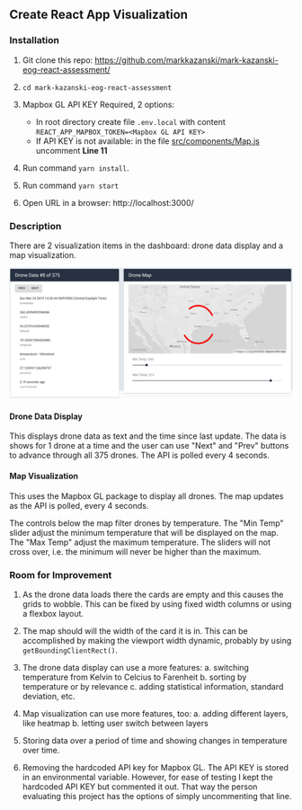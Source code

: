 ## Create React App Visualization

### Installation

1. Git clone this repo: https://github.com/markkazanski/mark-kazanski-eog-react-assessment/
2. ```cd mark-kazanski-eog-react-assessment```
3. Mapbox GL API KEY Required, 2 options:
   * In root directory create file ```.env.local``` with content ```REACT_APP_MAPBOX_TOKEN=<Mapbox GL API KEY>```
   * If API KEY is not available: in the file [src/components/Map.js](
        src/components/Map.js
      ) uncomment **Line 11**
      
4. Run command ```yarn install```. 
5. Run command ```yarn start```
6. Open URL in a browser: http://localhost:3000/

### Description

There are 2 visualization items in the dashboard: drone data display and a map visualization.

![Screenshot](public/screenshot.JPG)

#### Drone Data Display

This displays drone data as text and the time since last update. The data is shows for 1 drone at a time and the user can use "Next" and "Prev" buttons to advance through all 375 drones. The API is polled every 4 seconds.

#### Map Visualization

This uses the Mapbox GL package to display all drones. The map updates as the API is polled, every 4 seconds. 

The controls below the map filter drones by temperature. The "Min Temp" slider adjust the minimum temperature that will be displayed on the map. The "Max Temp" adjust the maximum temperature. The sliders will not cross over, i.e. the minimum will never be higher than the maximum.

### Room for Improvement

1. As the drone data loads there the cards are empty and this causes the grids to wobble. This can be fixed by using fixed width columns or using a flexbox layout. 

2. The map should will the width of the card it is in. This can be accomplished by making the viewport width dynamic, probably by using ```getBoundingClientRect()```. 

3. The drone data display can use a more features: 
  a. switching temperature from Kelvin to Celcius to Farenheit
  b. sorting by temperature or by relevance
  c. adding statistical information, standard deviation, etc. 
  
4. Map visualization can use more features, too:
  a. adding different layers, like heatmap 
  b. letting user switch between layers
  
5. Storing data over a period of time and showing changes in temperature over time.

6. Removing the hardcoded API key for Mapbox GL. The API KEY is stored in an environmental variable. However, for ease of testing I kept the hardcoded API KEY but commented it out. That way the person evaluating this project has the options of simply uncommenting that line.
